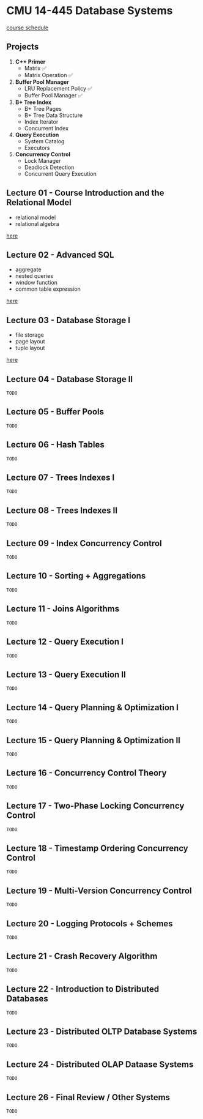 # CMU 14-445 Database Systems

[course schedule](https://15445.courses.cs.cmu.edu/fall2020/schedule.html)

## Projects

1. **C++ Primer**
   - Matrix ✅
   - Matrix Operation ✅
2. **Buffer Pool Manager**
   - LRU Replacement Policy ✅
   - Buffer Pool Manager ✅
3. **B+ Tree Index**
   - B+ Tree Pages
   - B+ Tree Data Structure
   - Index Iterator
   - Concurrent Index
4. **Query Execution**
   - System Catalog
   - Executors
5. **Concurrency Control**
   - Lock Manager
   - Deadlock Detection
   - Concurrent Query Execution

## Lecture 01 - Course Introduction and the Relational Model

- relational model
- relational algebra

[here](01.Relational.md)

## Lecture 02 - Advanced SQL

- aggregate
- nested queries
- window function
- common table expression

[here](02.Advanced_SQL.md)

## Lecture 03 - Database Storage I

- file storage
- page layout
- tuple layout

[here](03.Storage_I.md)

## Lecture 04 - Database Storage II

`TODO`

## Lecture 05 - Buffer Pools

`TODO`

## Lecture 06 - Hash Tables

`TODO`

## Lecture 07 - Trees Indexes I

`TODO`

## Lecture 08 - Trees Indexes II

`TODO`

## Lecture 09 - Index Concurrency Control

`TODO`

## Lecture 10 - Sorting + Aggregations

`TODO`

## Lecture 11 - Joins Algorithms

`TODO`

## Lecture 12 - Query Execution I

`TODO`

## Lecture 13 - Query Execution II

`TODO`

## Lecture 14 - Query Planning & Optimization I

`TODO`

## Lecture 15 - Query Planning & Optimization II

`TODO`

## Lecture 16 - Concurrency Control Theory

`TODO`

## Lecture 17 - Two-Phase Locking Concurrency Control

`TODO`

## Lecture 18 - Timestamp Ordering Concurrency Control

`TODO`

## Lecture 19 - Multi-Version Concurrency Control

`TODO`

## Lecture 20 - Logging Protocols + Schemes

`TODO`

## Lecture 21 - Crash Recovery Algorithm

`TODO`

## Lecture 22 - Introduction to Distributed Databases

`TODO`

## Lecture 23 - Distributed OLTP Database Systems

`TODO`

## Lecture 24 - Distributed OLAP Dataase Systems

`TODO`

## Lecture 26 - Final Review / Other Systems

`TODO`

